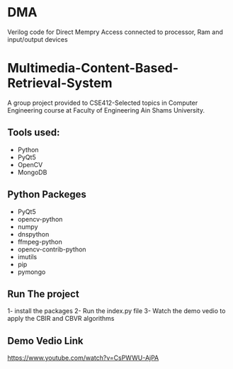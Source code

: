 # DMA
Verilog code for Direct Mempry Access connected to processor, Ram and input/output devices 



# Multimedia-Content-Based-Retrieval-System
A group project provided to CSE412-Selected topics in Computer Engineering course at Faculty of Engineering Ain Shams University.

## Tools used:
* Python
* PyQt5
* OpenCV
* MongoDB 

## Python Packeges
* PyQt5
* opencv-python
* numpy
* dnspython
* ffmpeg-python
* opencv-contrib-python
* imutils
* pip
* pymongo

## Run The project
1- install the packages
2- Run the index.py file
3- Watch the demo vedio to apply the CBIR and CBVR algorithms

## Demo Vedio Link
https://www.youtube.com/watch?v=CsPWWU-AjPA
